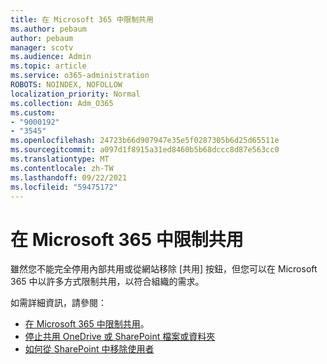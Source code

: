 ```yaml
---
title: 在 Microsoft 365 中限制共用
ms.author: pebaum
author: pebaum
manager: scotv
ms.audience: Admin
ms.topic: article
ms.service: o365-administration
ROBOTS: NOINDEX, NOFOLLOW
localization_priority: Normal
ms.collection: Adm_O365
ms.custom:
- "9000192"
- "3545"
ms.openlocfilehash: 24723b66d907947e35e5f0287305b6d25d65511e
ms.sourcegitcommit: a097d1f8915a31ed8460b5b68dccc8d87e563cc0
ms.translationtype: MT
ms.contentlocale: zh-TW
ms.lasthandoff: 09/22/2021
ms.locfileid: "59475172"
---
```

# <a name="limit-sharing-in-microsoft-365"></a>在 Microsoft 365 中限制共用

雖然您不能完全停用內部共用或從網站移除 [共用] 按鈕，但您可以在 Microsoft 365 中以許多方式限制共用，以符合組織的需求。 

如需詳細資訊，請參閱：

- [在 Microsoft 365 中限制共用](https://docs.microsoft.com/Office365/Enterprise/microsoft-365-limit-sharing)。
- [停止共用 OneDrive 或 SharePoint 檔案或資料夾](https://support.office.com/article/stop-sharing-onedrive-or-sharepoint-files-or-folders-or-change-permissions-0a36470f-d7fe-40a0-bd74-0ac6c1e13323)
- [如何從 SharePoint 中移除使用者](https://docs.microsoft.com/sharepoint/remove-users)